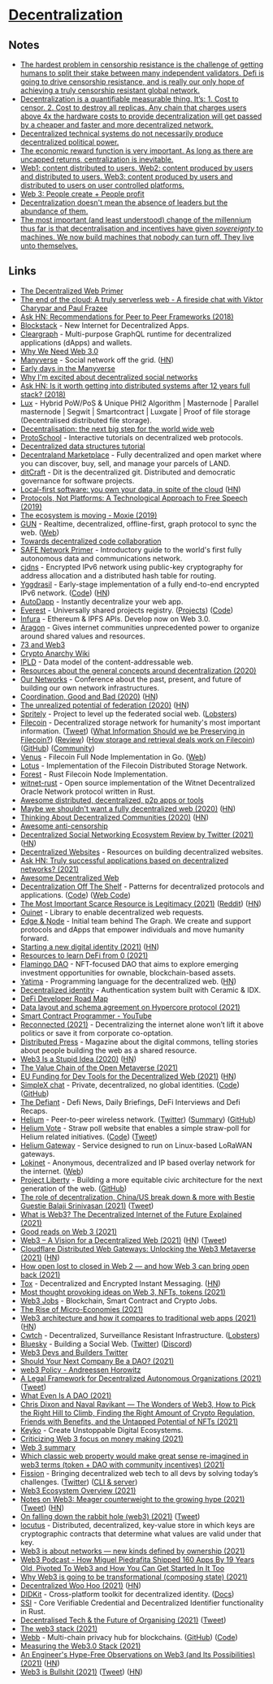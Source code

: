 # [Decentralization](http://en.wikipedia.org/wiki/Decentralization)

## Notes

- [The hardest problem in censorship resistance is the challenge of getting humans to split their stake between many independent validators. Defi is going to drive censorship resistance, and is really our only hope of achieving a truly censorship resistant global network.](https://twitter.com/aeyakovenko/status/1388148048639905792)
- [Decentralization is a quantifiable measurable thing. It’s: 1. Cost to censor. 2. Cost to destroy all replicas. Any chain that charges users above 4x the hardware costs to provide decentralization will get passed by a cheaper and faster and more decentralized network.](https://twitter.com/aeyakovenko/status/1441904519877566466)
- [Decentralized technical systems do not necessarily produce decentralized political power.](https://twitter.com/keikreutler/status/1442438737678544896)
- [The economic reward function is very important. As long as there are uncapped returns, centralization is inevitable.](https://twitter.com/BlackForestBoi/status/1442444302408470530)
- [Web1: content distributed to users. Web2: content produced by users and distributed to users. Web3: content produced by users and distributed to users on user controlled platforms.](https://twitter.com/ArthurB/status/1444620432280330241)
- [Web 3: People create + People profit](https://twitter.com/levelsio/status/1453712519919403016)
- [Decentralization doesn't mean the absence of leaders but the abundance of them.](https://twitter.com/Echecrates/status/1458589782427279366)
- [The most important (and least understood) change of the millennium thus far is that decentralisation and incentives have given _sovereignty_ to machines. We now build machines that nobody can turn off. They live unto themselves.](https://twitter.com/samecwilliams/status/1463389066100154368)

## Links

- [The Decentralized Web Primer](https://flyingzumwalt.gitbooks.io/decentralized-web-primer/content/)
- [The end of the cloud: A truly serverless web - A fireside chat with Viktor Charypar and Paul Frazee](https://www.youtube.com/watch?v=YFzr6vSNrrc)
- [Ask HN: Recommendations for Peer to Peer Frameworks (2018)](https://news.ycombinator.com/item?id=16785878)
- [Blockstack](https://blockstack.org/) - New Internet for Decentralized Apps.
- [Cleargraph](https://github.com/dsys/cleargraph) - Multi-purpose GraphQL runtime for decentralized applications (dApps) and wallets.
- [Why We Need Web 3.0](https://breakermag.com/why-we-need-web-3-0/)
- [Manyverse](https://www.manyver.se/) - Social network off the grid. ([HN](https://news.ycombinator.com/item?id=28607995))
- [Early days in the Manyverse](https://staltz.com/early-days-in-the-manyverse.html)
- [Why I'm excited about decentralized social networks](https://tinysubversions.com/notes/decentralized-social-networks/)
- [Ask HN: Is it worth getting into distributed systems after 12 years full stack? (2018)](https://news.ycombinator.com/item?id=18370749)
- [Lux](https://github.com/LUX-Core/lux) - Hybrid PoW/PoS & Unique PHI2 Algorithm | Masternode | Parallel masternode | Segwit | Smartcontract | Luxgate | Proof of file storage (Decentralised distributed file storage).
- [Decentralisation: the next big step for the world wide web](https://www.theguardian.com/technology/2018/sep/08/decentralisation-next-big-step-for-the-world-wide-web-dweb-data-internet-censorship-brewster-kahle)
- [ProtoSchool](https://proto.school/#/) - Interactive tutorials on decentralized web protocols.
- [Decentralized data structures tutorial](https://proto.school/#/data-structures/01)
- [Decentraland Marketplace](https://decentraland.org/) - Fully decentralized and open market where you can discover, buy, sell, and manage your parcels of LAND.
- [ditCraft](https://ditcraft.io/) - Dit is the decentralized git. Distributed and democratic governance for software projects.
- [Local-first software: you own your data, in spite of the cloud](https://blog.acolyer.org/2019/11/20/local-first-software/) ([HN](https://news.ycombinator.com/item?id=21581444))
- [Protocols, Not Platforms: A Technological Approach to Free Speech (2019)](https://knightcolumbia.org/content/protocols-not-platforms-a-technological-approach-to-free-speech)
- [The ecosystem is moving - Moxie (2019)](https://www.youtube.com/watch?v=Nj3YFprqAr8)
- [GUN](https://github.com/amark/gun) - Realtime, decentralized, offline-first, graph protocol to sync the web. ([Web](https://gun.eco/))
- [Towards decentralized code collaboration](https://radicle.xyz/towards-decentralized-code-collaboration.html)
- [SAFE Network Primer](https://primer.safenetwork.org/) - Introductory guide to the world's first fully autonomous data and communications network.
- [cjdns](https://github.com/cjdelisle/cjdns) - Encrypted IPv6 network using public-key cryptography for address allocation and a distributed hash table for routing.
- [Yggdrasil](https://yggdrasil-network.github.io/) - Early-stage implementation of a fully end-to-end encrypted IPv6 network. ([Code](https://github.com/yggdrasil-network/yggdrasil-go)) ([HN](https://news.ycombinator.com/item?id=27577201))
- [AutoDapp](https://github.com/autodapp/autodapp) - Instantly decentralize your web app.
- [Everest](https://everest.link/) - Universally shared projects registry. ([Projects](https://everest.link/projects/)) ([Code](https://github.com/graphprotocol/everest))
- [Infura](https://infura.io/) - Ethereum & IPFS APIs. Develop now on Web 3.0.
- [Aragon](https://aragon.org/) - Gives internet communities unprecedented power to organize around shared values and resources.
- [73 and Web3](https://github.com/sagmom3/73-and-web3)
- [Crypto Anarchy Wiki](https://cryptoanarchy.wiki/)
- [IPLD](https://ipld.io/) - Data model of the content-addressable web.
- [Resources about the general concepts around decentralization (2020)](https://merveilles.town/@jrc03c/104823469834829652)
- [Our Networks](https://ournetworks.ca/) - Conference about the past, present, and future of building our own network infrastructures.
- [Coordination, Good and Bad (2020)](https://vitalik.ca/general/2020/09/11/coordination.html) ([HN](https://news.ycombinator.com/item?id=24449629))
- [The unrealized potential of federation (2020)](https://drewdevault.com/2020/09/20/The-potential-of-federation.html) ([HN](https://news.ycombinator.com/item?id=24534148))
- [Spritely](https://spritelyproject.org/) - Project to level up the federated social web. ([Lobsters](https://lobste.rs/s/whaf2t/spritely))
- [Filecoin](https://filecoin.io/) - Decentralized storage network for humanity's most important information. ([Tweet](https://twitter.com/smdiehl/status/1318143467613192194)) ([What Information Should we be Preserving in Filecoin?](https://blog.archive.org/2020/10/22/what-information-should-we-be-preserving-in-filecoin/)) ([Review](https://www.reddit.com/r/Arweave/comments/m14o0a/disappointed_by_filecoin/)) ([How storage and retrieval deals work on Filecoin](https://filecoin.io/blog/posts/how-storage-and-retrieval-deals-work-on-filecoin/)) ([GitHub](https://github.com/filecoin-project)) ([Community](https://github.com/filecoin-project/community))
- [Venus](https://github.com/filecoin-project/venus) - Filecoin Full Node Implementation in Go. ([Web](https://venus.filecoin.io/))
- [Lotus](https://github.com/filecoin-project/lotus) - Implementation of the Filecoin Distributed Storage Network.
- [Forest](https://github.com/ChainSafe/forest) - Rust Filecoin Node Implementation.
- [witnet-rust](https://github.com/witnet/witnet-rust) - Open source implementation of the Witnet Decentralized Oracle Network protocol written in Rust.
- [Awesome distributed, decentralized, p2p apps or tools](https://github.com/croqaz/awesome-decentralized)
- [Maybe we shouldn't want a fully decentralized web (2020)](https://withblue.ink/2020/11/12/maybe-we-shouldnt-want-a-fully-decentralized-web.html) ([HN](https://news.ycombinator.com/item?id=25312854))
- [Thinking About Decentralized Communities (2020)](https://gurlic.com/root/thinking-about-decentralized-communities) ([HN](https://news.ycombinator.com/item?id=25409715))
- [Awesome anti-censorship](https://github.com/danoctavian/awesome-anti-censorship)
- [Decentralized Social Networking Ecosystem Review by Twitter (2021)](https://ipfs.io/ipfs/QmdFrru4PyHzXGZztEPnYToBR3QovD7fkC1HSyty22LzfD) ([HN](https://news.ycombinator.com/item?id=25861436))
- [Decentralized Websites](https://github.com/unstoppabledomains/decentralized-websites) - Resources on building decentralized websites.
- [Ask HN: Truly successful applications based on decentralized networks? (2021)](https://news.ycombinator.com/item?id=26206504)
- [Awesome Decentralized Web](https://github.com/gdamdam/awesome-decentralized-web)
- [Decentralization Off The Shelf](https://decentpatterns.xyz/) - Patterns for decentralized protocols and applications. ([Code](https://github.com/simplysecure/dots-patterns)) ([Web Code](https://github.com/simplysecure/dots-website))
- [The Most Important Scarce Resource is Legitimacy (2021)](https://vitalik.ca/general/2021/03/23/legitimacy.html) ([Reddit](https://www.reddit.com/r/ethereum/comments/mbph0b/the_most_important_scarce_resource_is_legitimacy/)) ([HN](https://news.ycombinator.com/item?id=26560626))
- [Ouinet](https://github.com/equalitie/ouinet) - Library to enable decentralized web requests.
- [Edge & Node](https://edgeandnode.com/) - Initial team behind The Graph. We create and support protocols and dApps that empower individuals and move humanity forward.
- [Starting a new digital identity (2021)](https://k3tan.com/starting-a-new-digital-identity) ([HN](https://news.ycombinator.com/item?id=26888067))
- [Resources to learn DeFi from 0 (2021)](https://twitter.com/stevegraham/status/1387121989672919040)
- [Flamingo DAO](https://flamingodao.xyz/) - NFT-focused DAO that aims to explore emerging investment opportunities for ownable, blockchain-based assets.
- [Yatima](https://github.com/yatima-inc/yatima) - Programming language for the decentralized web. ([HN](https://news.ycombinator.com/item?id=27425941))
- [Decentralized identity](https://github.com/dabit3/decentralized-identity) - Authentication system built with Ceramic & IDX.
- [DeFi Developer Road Map](https://github.com/OffcierCia/DeFi-Developer-Road-Map)
- [Data layout and schema agreement on Hypercore protocol (2021)](https://paulfrazee.medium.com/data-layout-and-schema-agreement-on-hypercore-protocol-9b84c2c4e38b)
- [Smart Contract Programmer - YouTube](https://www.youtube.com/channel/UCJWh7F3AFyQ_x01VKzr9eyA)
- [Reconnected (2021)](https://reallifemag.com/reconnected/) - Decentralizing the internet alone won’t lift it above politics or save it from corporate co-optation.
- [Distributed Press](https://distributed.press/) - Magazine about the digital commons, telling stories about people building the web as a shared resource.
- [Web3 Is a Stupid Idea (2020)](https://timdaub.github.io/2020/09/08/web3/) ([HN](https://news.ycombinator.com/item?id=28457762))
- [The Value Chain of the Open Metaverse (2021)](https://www.notboring.co/p/the-value-chain-of-the-open-metaverse)
- [EU Funding for Dev Tools for the Decentralized Web (2021)](https://httptoolkit.tech/blog/developer-tools-decentralized-web/) ([HN](https://news.ycombinator.com/item?id=28537841))
- [SimpleX chat](https://simplex.chat/) - Private, decentralized, no global identities. ([Code](https://github.com/simplex-chat/simplex-chat)) ([GitHub](https://github.com/simplex-chat))
- [The Defiant](https://thedefiant.io/) - Defi News, Daily Briefings, DeFi Interviews and Defi Recaps.
- [Helium](https://www.helium.com/) - Peer-to-peer wireless network. ([Twitter](https://twitter.com/helium)) ([Summary](https://twitter.com/MessariCrypto/status/1438512856199139336)) ([GitHub](https://github.com/helium))
- [Helium Vote](https://heliumvote.com/) - Straw poll website that enables a simple straw-poll for Helium related initiatives. ([Code](https://github.com/helium/helium-vote)) ([Tweet](https://twitter.com/helium/status/1458072811512086531))
- [Helium Gateway](https://github.com/helium/gateway-rs) - Service designed to run on Linux-based LoRaWAN gateways.
- [Lokinet](https://github.com/oxen-io/lokinet) - Anonymous, decentralized and IP based overlay network for the internet. ([Web](https://lokinet.org/))
- [Project Liberty](https://www.projectliberty.io/) - Building a more equitable civic architecture for the next generation of the web. ([GitHub](https://github.com/LibertyDSNP))
- [The role of decentralization, China/US break down & more with Bestie Guestie Balaji Srinivasan (2021)](https://www.youtube.com/watch?v=B2iNXMiGEms) ([Tweet](https://twitter.com/balajis/status/1441632885643960321))
- [What is Web3? The Decentralized Internet of the Future Explained (2021)](https://www.freecodecamp.org/news/what-is-web3/)
- [Good reads on Web 3 (2021)](https://twitter.com/campbelljbaron/status/1442251471689379841)
- [Web3 – A Vision for a Decentralized Web (2021)](https://blog.cloudflare.com/what-is-web3/) ([HN](https://news.ycombinator.com/item?id=28717910)) ([Tweet](https://twitter.com/signalnerve/status/1443932304586412038))
- [Cloudflare Distributed Web Gateways: Unlocking the Web3 Metaverse (2021)](https://blog.cloudflare.com/announcing-web3-gateways/) ([HN](https://news.ycombinator.com/item?id=28717926))
- [How open lost to closed in Web 2 — and how Web 3 can bring open back (2021)](https://twitter.com/cdixon/status/1444422178192068611)
- [Tox](https://tox.chat/) - Decentralized and Encrypted Instant Messaging. ([HN](https://news.ycombinator.com/item?id=28758545))
- [Most thought provoking ideas on Web 3, NFTs, tokens (2021)](https://twitter.com/rohit_jindal29/status/1445625922770505741)
- [Web3 Jobs](https://web3.career/) - Blockchain, Smart Contract and Crypto Jobs.
- [The Rise of Micro-Economies (2021)](https://coopahtroopa.mirror.xyz/gWY6Kfebs9wHdfoZZswfiLTBVzfKiyFaIwNf2q8JpgI)
- [Web3 architecture and how it compares to traditional web apps (2021)](https://thenewstack.io/web3-architecture-and-how-it-compares-to-traditional-web-apps/) ([HN](https://news.ycombinator.com/item?id=28800818))
- [Cwtch](https://cwtch.im/) - Decentralized, Surveillance Resistant Infrastructure. ([Lobsters](https://lobste.rs/s/iftp1p/cwtch_decentralized_surveillance))
- [Bluesky](https://blueskyweb.org/) - Building a Social Web. ([Twitter](https://twitter.com/bluesky)) ([Discord](https://discord.com/invite/gugTcDrb))
- [Web3 Devs and Builders Twitter](https://twitter.com/i/lists/1433448123142115329)
- [Should Your Next Company Be a DAO? (2021)](https://www.coss.community/cossc/should-your-next-company-be-a-dao-2o44)
- [web3 Policy - Andreessen Horowitz](https://a16z.com/web3-policy/)
- [A Legal Framework for Decentralized Autonomous Organizations (2021)](https://a16z.com/wp-content/uploads/2021/10/DAO-Legal-Framework-Jennings-Kerr10.19.21-Final.pdf) ([Tweet](https://twitter.com/milesjennings/status/1453080226179608577))
- [What Even Is A DAO (2021)](https://www.youtube.com/watch?v=IooTahsgXTs)
- [Chris Dixon and Naval Ravikant — The Wonders of Web3, How to Pick the Right Hill to Climb, Finding the Right Amount of Crypto Regulation, Friends with Benefits, and the Untapped Potential of NFTs (2021)](https://overcast.fm/+KebvA5eGA)
- [Keyko](https://www.keyko.io/) - Create Unstoppable Digital Ecosystems.
- [Criticizing Web 3 focus on money making (2021)](https://twitter.com/Foone/status/1455601328479092739)
- [Web 3 summary](https://twitter.com/andymewborn/status/1455649863249498113)
- [Which classic web property would make great sense re-imagined in web3 terms (token + DAO with community incentives) (2021)](https://twitter.com/sriramk/status/1457063383992176643)
- [Fission](https://fission.codes/) - Bringing decentralized web tech to all devs by solving today’s challenges. ([Twitter](https://twitter.com/FISSIONcodes)) ([CLI & server](https://github.com/fission-suite/fission))
- [Web3 Ecosystem Overview (2021)](https://twitter.com/yb_effect/status/1458129586428932103)
- [Notes on Web3: Meager counterweight to the growing hype (2021)](https://society.robinsloan.com/archive/notes-on-web3/) ([Tweet](https://twitter.com/rich_harris/status/1458815995523514372)) ([HN](https://news.ycombinator.com/item?id=29270718))
- [On falling down the rabbit hole (web3) (2021)](https://mirror.xyz/theodorachu.eth/TJU1w2Z49KvzcrKnPEwJodTvBDWLLyjtWKXvhrFz1Rs) ([Tweet](https://twitter.com/chu_onthis/status/1459619112003555328))
- [locutus](https://github.com/freenet/locutus) - Distributed, decentralized, key-value store in which keys are cryptographic contracts that determine what values are valid under that key.
- [Web3 is about networks — new kinds defined by ownership (2021)](https://twitter.com/natemodi/status/1459963479637385221)
- [Web3 Podcast - How Miguel Piedrafita Shipped 160 Apps By 19 Years Old, Pivoted To Web3 and How You Can Get Started In It Too](https://web3.career/podcast/miguel-piedrafita)
- [Why Web3 is going to be transformational (composing state) (2021)](https://twitter.com/jaltma/status/1459967934046953475)
- [Decentralized Woo Hoo (2021)](https://www.stephendiehl.com/blog/decentralized-woo.html) ([HN](https://news.ycombinator.com/item?id=29240785))
- [DIDKit](https://github.com/spruceid/didkit) - Cross-platform toolkit for decentralized identity. ([Docs](https://spruceid.dev/docs/didkit/))
- [SSI](https://github.com/spruceid/ssi) - Core Verifiable Credential and Decentralized Identifier functionality in Rust.
- [Decentralised Tech & the Future of Organising (2021)](https://richdecibels.substack.com/p/9-decentralised-tech-and-the-future) ([Tweet](https://twitter.com/RichDecibels/status/1461698873974575106))
- [The web3 stack (2021)](https://twitter.com/dabit3/status/1462169151041064966)
- [Webb](https://www.webb.tools/) - Multi-chain privacy hub for blockchains. ([GitHub](https://github.com/webb-tools)) ([Code](https://github.com/webb-tools/protocol-solidity))
- [Measuring the Web3.0 Stack (2021)](https://www.youtube.com/watch?v=yylsaXz00_g)
- [An Engineer's Hype-Free Observations on Web3 (and Its Possibilities) (2021)](https://www.psl.com/feed-posts/web3-engineer-take) ([HN](https://news.ycombinator.com/item?id=29321987))
- [Web3 is Bullshit (2021)](https://www.stephendiehl.com/blog/web3-bullshit.html) ([Tweet](https://twitter.com/smdiehl/status/1467165516695539716)) ([HN](https://news.ycombinator.com/item?id=29442441))
